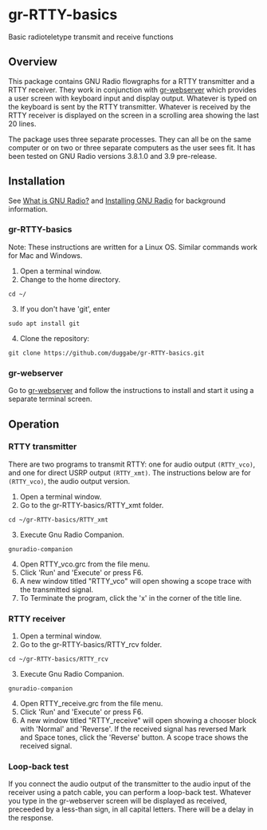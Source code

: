 # gr-RTTY-basics

Basic radioteletype transmit and receive functions

## Overview

This package contains GNU Radio flowgraphs for a RTTY transmitter and a RTTY receiver. They work in conjunction with [gr-webserver](https://github.com/duggabe/gr-webserver) which provides a user screen with keyboard input and display output. Whatever is typed on the keyboard is sent by the RTTY transmitter. Whatever is received by the RTTY receiver is displayed on the screen in a scrolling area showing the last 20 lines.

The package uses three separate processes. They can all be on the same computer or on two or three separate computers as the user sees fit. It has been tested on GNU Radio versions 3.8.1.0 and 3.9 pre-release.

## Installation

See [What is GNU Radio?](https://wiki.gnuradio.org/index.php/What_is_GNU_Radio%3F) and [Installing GNU Radio](https://wiki.gnuradio.org/index.php/InstallingGR) for background information.

### gr-RTTY-basics

Note: These instructions are written for a Linux OS. Similar commands work for Mac and Windows.

1. Open a terminal window.
2. Change to the home directory.  
```
cd ~/  
```
3. If you don't have 'git', enter  
```
sudo apt install git  
```
4. Clone the repository:  
```
git clone https://github.com/duggabe/gr-RTTY-basics.git
```

### gr-webserver

Go to [gr-webserver](https://github.com/duggabe/gr-webserver) and follow the instructions to install and start it using a separate terminal screen.

## Operation

### RTTY transmitter

There are two programs to transmit RTTY: one for audio output `(RTTY_vco)`, and one for direct USRP output `(RTTY_xmt)`. The instructions below are for `(RTTY_vco)`, the audio output version.

1. Open a terminal window.
2. Go to the gr-RTTY-basics/RTTY_xmt folder.  
```
cd ~/gr-RTTY-basics/RTTY_xmt
```
3. Execute Gnu Radio Companion.  
```
gnuradio-companion
```
4. Open RTTY_vco.grc from the file menu.
5. Click 'Run' and 'Execute' or press F6.
6. A new window titled "RTTY_vco" will open showing a scope trace with the transmitted signal.
7. To Terminate the program, click the 'x' in the corner of the title line.


### RTTY receiver

1. Open a terminal window.
2. Go to the gr-RTTY-basics/RTTY_rcv folder.  
```
cd ~/gr-RTTY-basics/RTTY_rcv
```
3. Execute Gnu Radio Companion.  
```
gnuradio-companion
```
4. Open RTTY_receive.grc from the file menu.
5. Click 'Run' and 'Execute' or press F6.
6. A new window titled "RTTY_receive" will open showing a chooser block with 'Normal' and 'Reverse'. If the received signal has reversed Mark and Space tones, click the 'Reverse' button. A scope trace shows the received signal.

### Loop-back test

If you connect the audio output of the transmitter to the audio input of the receiver using a patch cable, you can perform a loop-back test. Whatever you type in the gr-webserver screen will be displayed as received, preceeded by a less-than sign, in all capital letters. There will be a delay in the response.

